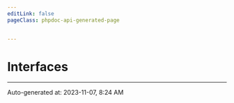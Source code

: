 ```yaml
---
editLink: false
pageClass: phpdoc-api-generated-page


---
```


# Interfaces



--------

<div class="page-edit">
    <div class="last-updated">
        <span class="prefix">Auto-generated at: </span>
        <span class="time">2023-11-07, 8:24 AM</span>
    </div>
</div>



